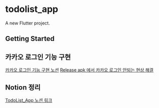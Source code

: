 # todolist_app

A new Flutter project.

## Getting Started

## 카카오 로그인 기능 구현 
[카카오 로그인 기능 구현 노션](https://www.notion.so/Oauth2-_flutter-69766c857d7947488a968c5c77604f2f)
[Release apk 에서 카카오 로그인 안되는 현상 해결](https://www.notion.so/Release-APK-_flutter-e663d18ca3294c1ab693c168a8617a4e)
## Notion 정리 
[TodoList_App 노션 링크](https://www.notion.so/TodoList-612a0adb77fa4ffb8892387619a81495?pvs=4)
